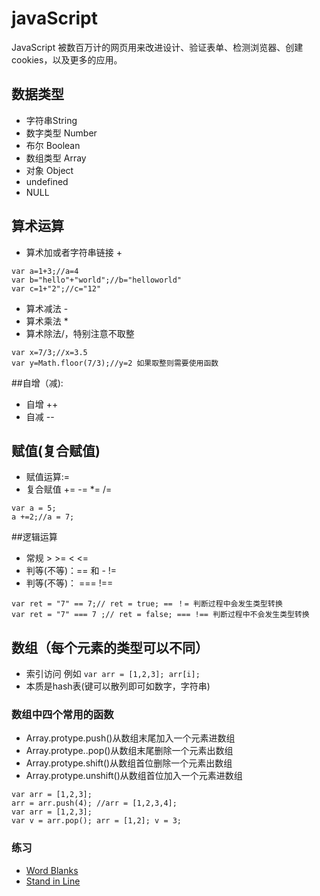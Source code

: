 # javaScript
JavaScript 被数百万计的网页用来改进设计、验证表单、检测浏览器、创建cookies，以及更多的应用。

## 数据类型
- 字符串String
- 数字类型 Number 
- 布尔 Boolean
- 数组类型 Array 
- 对象 Object
- undefined
- NULL

## 算术运算
- 算术加或者字符串链接 +
```
var a=1+3;//a=4
var b="hello"+"world";//b="helloworld"
var c=1+"2";//c="12"
```
- 算术减法 - 
- 算术乘法 * 
- 算术除法/，特别注意不取整

```
var x=7/3;//x=3.5 
var y=Math.floor(7/3);//y=2 如果取整则需要使用函数 
```

##自增（减): 
- 自增 ++ 
- 自减 --

## 赋值(复合赋值) 
- 赋值运算:=
- 复合赋值 += -= *= /=
```
var a = 5;
a +=2;//a = 7;
```

##逻辑运算
- 常规  > >= < <=
- 判等(不等)：== 和 - !=  
- 判等(不等)： === !==
```
var ret = "7" == 7;// ret = true; == ！= 判断过程中会发生类型转换
var ret = "7" === 7 ;// ret = false; === !== 判断过程中不会发生类型转换
```

## 数组（每个元素的类型可以不同）
- 索引访问 例如 ```var arr = [1,2,3]; arr[i];```
- 本质是hash表(键可以散列即可如数字，字符串)

### 数组中四个常用的函数
- Array.protype.push()从数组末尾加入一个元素进数组
- Array.protype..pop()从数组末尾删除一个元素出数组
- Array.protype.shift()从数组首位删除一个元素出数组
- Array.protype.unshift()从数组首位加入一个元素进数组
```
var arr = [1,2,3];
arr = arr.push(4); //arr = [1,2,3,4];
var arr = [1,2,3];
var v = arr.pop(); arr = [1,2]; v = 3;
```

### 练习
- [Word Blanks](https://www.freecodecamp.cn/challenges/word-blanks)
- [Stand in Line](https://www.freecodecamp.cn/challenges/stand-in-line) 